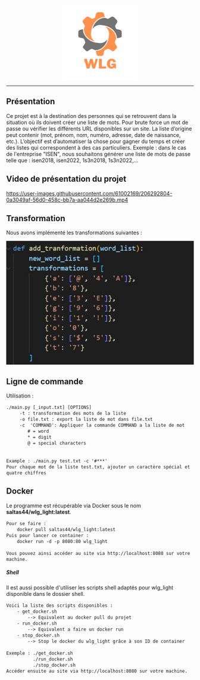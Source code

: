 <p align="center"><img style="width:200px;" src="img/icon_name.png" /></p>

------

<h2>Présentation</h2>

<p>
Ce projet est à la destination des personnes qui se retrouvent dans la situation où ils doivent créer une liste de mots. Pour brute force un mot de passe ou vérifier les différents URL disponibles sur un site. La liste d’origine peut contenir (mot, prénom, nom, numéro, adresse, date de naissance, etc.). L’objectif est d’automatiser la chose pour gagner du temps et créer des listes qui correspondent à des cas particuliers.
Exemple : dans le cas de l'entreprise "ISEN", nous souhaitons générer une liste de mots de passe telle que : isen2018, isen2022, 1s3n2018, 1s3n2022,…
</p>


<h2>Video de présentation du projet</h2>

https://user-images.githubusercontent.com/61002169/206292804-0a3049af-56d0-458c-bb7a-aa044d2e269b.mp4



<h2>Transformation</h2>

<p>Nous avons implémenté les transformations suivantes : </p>
<p align="center"><img style="width:3
200px;" src="img/transfo_image.jpg" /></p>

<h2>Ligne de commande</h2>
<p>
Utilisation : 

    ./main.py [_input.txt] [OPTIONS]
         -t : transformation des mots de la liste
         -o file.txt : export la liste de mot dans file.txt
         -c  'COMMAND': Appliquer la commande COMMAND a la liste de mot
            # = word
            * = digit
            @ = special characters
    

    Example : ./main.py test.txt -c '#***' 
    Pour chaque mot de la liste test.txt, ajouter un caractère spécial et quatre chiffres
</p>


<h2>Docker</h2>
<p>
    Le programme est récupérable via Docker sous le nom <strong>saltas44/wlg_light:latest</strong>.
    
    Pour se faire :
        docker pull saltas44/wlg_light:latest
    Puis pour lancer ce container :
        docker run -d -p 8080:80 wlg_light
        
    Vous pouvez ainsi accéder au site via http://localhost:8080 sur votre machine.
</p>
<h5>Shell</h5>
<p>
    Il est aussi possible d'utiliser les scripts shell adaptés pour wlg_light disponible dans le dossier shell.
    
    Voici la liste des scripts disponibles :
        - get_docker.sh
            --> Equivalent au docker pull du projet
        - run_docker.sh
            --> Equivalent a faire un docker run
        - stop_docker.sh
            --> Stop le docker du wlg_light grâce à son ID de container
    
    Exemple : ./get_docker.sh
              ./run_docker.sh
              ./stop_docker.sh
    Accéder ensuite au site via http://localhost:8080 sur votre machine.
</p>
